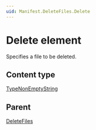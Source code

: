 ```yaml
---
uid: Manifest.DeleteFiles.Delete
---
```


# Delete element

Specifies a file to be deleted.

## Content type

[TypeNonEmptyString](xref:Manifest-TypeNonEmptyString)

## Parent

[DeleteFiles](xref:Manifest.DeleteFiles)
